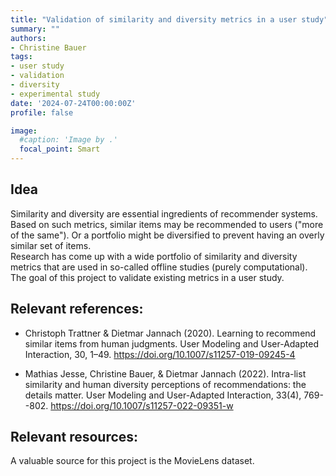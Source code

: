 ```yaml
---
title: "Validation of similarity and diversity metrics in a user study"
summary: ""
authors:
- Christine Bauer
tags:
- user study
- validation
- diversity
- experimental study
date: '2024-07-24T00:00:00Z'
profile: false

image:
  #caption: 'Image by .'
  focal_point: Smart
---
```


## Idea
Similarity and diversity are essential ingredients of recommender systems. Based on such metrics, similar items may be recommended to users ("more of the same"). Or a portfolio might be diversified to prevent having an overly similar set of items.   
Research has come up with a wide portfolio of similarity and diversity metrics that are used in so-called offline studies (purely computational). The goal of this project to validate existing metrics in a user study.


## Relevant references:
- Christoph Trattner & Dietmar Jannach (2020). Learning to recommend similar items from human judgments. User Modeling and User-Adapted Interaction, 30, 1–49. https://doi.org/10.1007/s11257-019-09245-4

-  Mathias Jesse, Christine Bauer, & Dietmar Jannach (2022). Intra-list similarity and human diversity perceptions of recommendations: the details matter. User Modeling and User-Adapted Interaction, 33(4), 769--802.  https://doi.org/10.1007/s11257-022-09351-w

## Relevant resources:
A valuable source for this project is the MovieLens dataset.